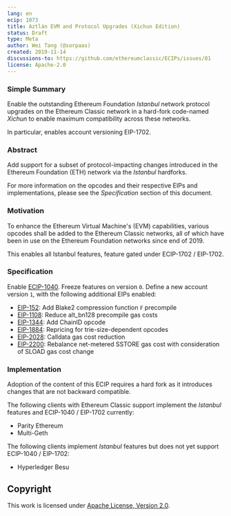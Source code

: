 ```yaml
---
lang: en
ecip: 1073
title: Aztlán EVM and Protocol Upgrades (Xichun Edition)
status: Draft
type: Meta
author: Wei Tang (@sorpaas)
created: 2019-11-14
discussions-to: https://github.com/ethereumclassic/ECIPs/issues/81
license: Apache-2.0
---
```


### Simple Summary

Enable the outstanding Ethereum Foundation _Istanbul_ network protocol
upgrades on the Ethereum Classic network in a hard-fork code-named
_Xichun_ to enable maximum compatibility across these networks.

In particular, enables account versioning EIP-1702.

### Abstract

Add support for a subset of protocol-impacting changes introduced in
the Ethereum Foundation (ETH) network via the _Istanbul_ hardforks.

For more information on the opcodes and their respective EIPs and
implementations, please see the _Specification_ section of this
document.

### Motivation

To enhance the Ethereum Virtual Machine's (EVM) capabilities, various
opcodes shall be added to the Ethereum Classic networks, all of which
have been in use on the Ethereum Foundation networks since end of
2019.

This enables all Istanbul features, feature gated under ECIP-1702 /
EIP-1702.

### Specification

Enable
[ECIP-1040](https://ecips.ethereumclassic.org/ECIPs/ecip-1040). Freeze
features on version `0`. Define a new account version `1`, with the
following additional EIPs enabled:

- [EIP-152](https://eips.ethereum.org/EIPS/eip-152): Add Blake2
  compression function `F` precompile
- [EIP-1108](https://eips.ethereum.org/EIPS/eip-1108): Reduce
  alt_bn128 precompile gas costs
- [EIP-1344](https://eips.ethereum.org/EIPS/eip-1344): Add ChainID
  opcode
- [EIP-1884](https://eips.ethereum.org/EIPS/eip-1884): Repricing for
  trie-size-dependent opcodes
- [EIP-2028](https://eips.ethereum.org/EIPS/eip-2028): Calldata gas
  cost reduction
- [EIP-2200](https://eips.ethereum.org/EIPS/eip-2200): Rebalance
  net-metered SSTORE gas cost with consideration of SLOAD gas cost
  change

### Implementation

Adoption of the content of this ECIP requires a hard fork as it
introduces changes that are not backward compatible.

The following clients with Ethereum Classic support implement the
_Istanbul_ features and ECIP-1040 / EIP-1702 currently:

- Parity Ethereum
- Multi-Geth

The following clients implement _Istanbul_ features but does not yet
support ECIP-1040 / EIP-1702:

- Hyperledger Besu

## Copyright

This work is licensed under [Apache License, Version
2.0](http://www.apache.org/licenses/).

